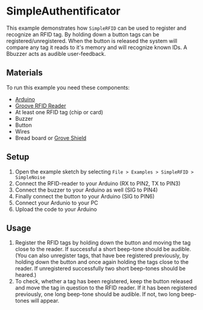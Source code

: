 # SimpleAuthentificator

This example demonstrates how `SimpleRFID` can be used to register and recognize an RFID tag. 
By holding down a button tags can be registered/unregistered. When the button is released the system will compare any tag it reads to it's memory and will recognize known IDs. A Bbuzzer acts as audible user-feedback.  

## Materials

To run this example you need these components:
- [Arduino](https://store.arduino.cc/arduino-genuino/boards-modules)
- [Groove RFID Reader](http://wiki.seeedstudio.com/Grove-125KHz_RFID_Reader/)
- At least one RFID tag (chip or card)
- Buzzer
- Button
- Wires
- Bread board or [Grove Shield](http://wiki.seeedstudio.com/Base_Shield_V2/)

## Setup

1. Open the example sketch by selecting `File > Examples > SimpleRFID > SimpleNoise`
2. Connect the RFID-reader to your Arduino (RX to PIN2, TX to PIN3)
3. Connect the buzzer to your Arduino as well (SIG to PIN4)
4. Finally connect the button to your Arduino (SIG to PIN6)
5. Connect your Ardunio to your PC
6. Upload the code to your Arduino

## Usage

1. Register the RFID tags by holding down the button and moving the tag close to the reader. If successful a short beep-tone should be audible. (You can also unregister tags, that have bee registered previously, by holding down the button and once again holding the tags close to the reader. If unregistered successfully two short beep-tones should be heared.)
2. To check, whether a tag has been registered, keep the button released and move the tag in question to the RFID reader. If it has been registered previously, one long beep-tone should be audible. If not, two long beep-tones will appear. 